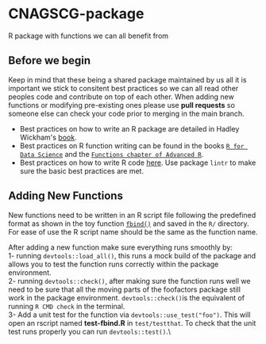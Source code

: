 # CNAGSCG-package
R package with functions we can all benefit from

## Before we begin
Keep in mind that these being a shared package maintained by us all it is important we stick to consitent best practices so we can all read other peoples code and contribute on top of each other. When adding new functions or modifying pre-existing ones please use **pull requests** so someone else can check your code prior to merging in the main branch.
* Best practices on how to write an R package are detailed in Hadley Wickham's [book](https://r-pkgs.org/).
* Best practices on R function writing can be found  in the books [`R for Data Science`](https://r4ds.had.co.nz/functions.html) and the [`Functions chapter of Advanced R`](https://adv-r.hadley.nz/functions.html).
* Best practices on how to write R code [here](https://www.datanovia.com/en/blog/r-coding-style-best-practices/). Use package `lintr` to make sure the basic best practices are met. 

## Adding New Functions
New functions need to be written in an R script file following the predefined format as shown in the toy function [`fbind()`](https://github.com/Single-Cell-Genomics-Group-CNAG-CRG/CNAGSCG-package/blob/main/R/fbind.R) and saved in the `R/` directory. For ease of use the R script name should be the same as the function name.

After adding a new function make sure everything runs smoothly by:\
1- running `devtools::load_all()`, this runs a mock build of the package and allows you to test the function runs correctly within the package environment. \
2- running `devtools::check()`, after making sure the function runs well we need to be sure that all the moving parts of the foofactors package still work in the package environment. `devtools::check()`is the equivalent of running `R CMD check` in the terminal.\
3- Add a unit test for the function via `devtools::use_test("foo")`. This will open an rscript named **test-fbind.R** in `test/testthat`. To check that the unit test runs properly you can run `devtools::test()`.\ 
